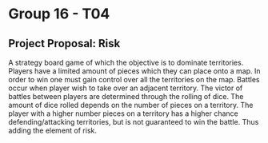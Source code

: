 # Group 16 - T04
## Project Proposal: Risk 
A strategy board game of which the objective is to dominate territories. Players have a limited amount of pieces which they can place onto a map. In order to win one must gain control over all the territories on the map. Battles occur when player wish to take over an adjacent territory. The victor of battles between players are determined through the rolling of dice. The amount of dice rolled depends on the number of pieces on a territory. The player with a higher number pieces on a territory has a higher chance defending/attacking territories, but is not guaranteed to win the battle. Thus adding the element of risk.
